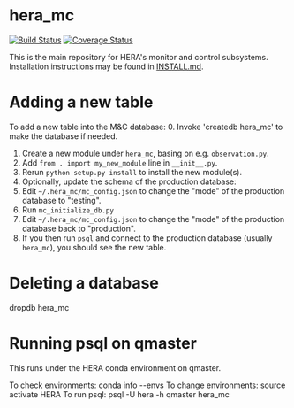 # hera_mc

[![Build Status](https://travis-ci.org/HERA-Team/hera_mc.svg?branch=master)](https://travis-ci.org/HERA-Team/hera_mc)
[![Coverage Status](https://coveralls.io/repos/github/HERA-Team/hera_mc/badge.svg?branch=master)](https://coveralls.io/github/HERA-Team/hera_mc?branch=master)

This is the main repository for HERA's monitor and control subsystems.
Installation instructions may be found in [INSTALL.md](./INSTALL.md).

# Adding a new table

To add a new table into the M&C database:
0. Invoke 'createdb hera_mc' to make the database if needed.
1. Create a new module under `hera_mc`, basing on e.g. `observation.py`.
2. Add `from . import my_new_module` line in `__init__.py`.
3. Rerun `python setup.py install` to install the new module(s).
4. Optionally, update the schema of the production database:
  1. Edit `~/.hera_mc/mc_config.json` to change the "mode" of the
	 production database to "testing".
  2. Run `mc_initialize_db.py`
  3. Edit `~/.hera_mc/mc_config.json` to change the "mode" of the
	 production database back to "production".
  4. If you then run `psql` and connect to the production database (usually
     `hera_mc`), you should see the new table.

# Deleting a database
dropdb hera_mc

# Running psql on qmaster

This runs under the HERA conda environment on qmaster.  

To check environments: conda info --envs
To change environments:  source activate HERA
To run psql:  psql -U hera -h qmaster hera_mc
